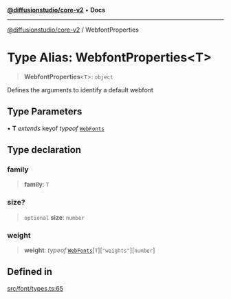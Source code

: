 [**@diffusionstudio/core-v2**](../README.md) • **Docs**

***

[@diffusionstudio/core-v2](../globals.md) / WebfontProperties

# Type Alias: WebfontProperties\<T\>

> **WebfontProperties**\<`T`\>: `object`

Defines the arguments to identify
a default webfont

## Type Parameters

• **T** *extends* keyof *typeof* [`WebFonts`](../variables/WebFonts.md)

## Type declaration

### family

> **family**: `T`

### size?

> `optional` **size**: `number`

### weight

> **weight**: *typeof* [`WebFonts`](../variables/WebFonts.md)\[`T`\]\[`"weights"`\]\[`number`\]

## Defined in

[src/font/types.ts:65](https://github.com/diffusionstudio/core-v2/blob/ce69ef92917fd6c7f2f6e872cf6c87954dee9b56/src/font/types.ts#L65)
